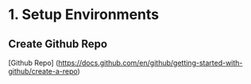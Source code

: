 # 1. Setup Environments
## Create Github Repo 
[Github Repo] (https://docs.github.com/en/github/getting-started-with-github/create-a-repo)
